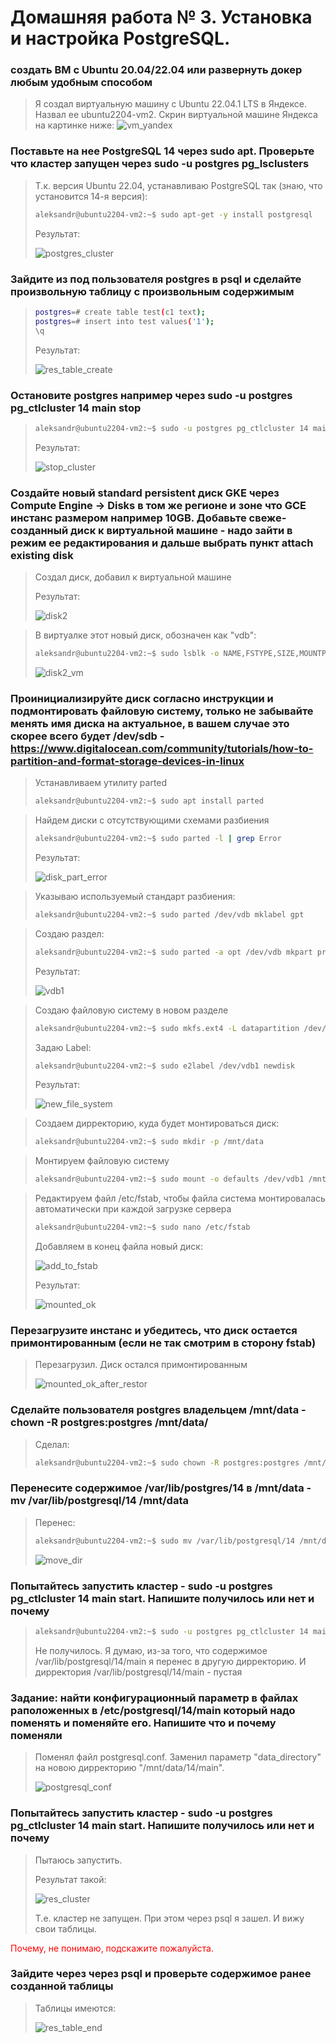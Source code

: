 # Домашняя работа № 3. Установка и настройка PostgreSQL.

### создать ВМ с Ubuntu 20.04/22.04 или развернуть докер любым удобным способом
> Я создал виртуальную машину с Ubuntu 22.04.1 LTS в Яндексе. Назвал ее ubuntu2204-vm2. Скрин виртуальной машине Яндекса на картинке ниже:
> <image src="images/vm_yandex.png" alt="vm_yandex">

### Поставьте на нее PostgreSQL 14 через sudo apt. Проверьте что кластер запущен через sudo -u postgres pg_lsclusters
> Т.к. версия Ubuntu 22.04, устанавливаю PostgreSQL так (знаю, что установится 14-я версия):
> ```sh
> aleksandr@ubuntu2204-vm2:~$ sudo apt-get -y install postgresql
> ```
> Результат:
> 
> <image src="images/postgres_cluster.png" alt="postgres_cluster">

### Зайдите из под пользователя postgres в psql и сделайте произвольную таблицу с произвольным содержимым
> ```sh
> postgres=# create table test(c1 text);
> postgres=# insert into test values('1');
> \q
> ```
> Результат:
> 
> <image src="images/res_table_create.png" alt="res_table_create">

### Остановите postgres например через sudo -u postgres pg_ctlcluster 14 main stop
> ```sh
> aleksandr@ubuntu2204-vm2:~$ sudo -u postgres pg_ctlcluster 14 main stop
> ```
> Результат:
> 
> <image src="images/stop_cluster.png" alt="stop_cluster">

### Создайте новый standard persistent диск GKE через Compute Engine -> Disks в том же регионе и зоне что GCE инстанс размером например 10GB. Добавьте свеже-созданный диск к виртуальной машине - надо зайти в режим ее редактирования и дальше выбрать пункт attach existing disk
> Создал диск, добавил к виртуальной машине
> 
> Результат:
> 
> <image src="images/disk2.png" alt="disk2">

> В виртуалке этот новый диск, обозначен как "vdb":
> 
> ```sh
> aleksandr@ubuntu2204-vm2:~$ sudo lsblk -o NAME,FSTYPE,SIZE,MOUNTPOINT,LABEL
> ```
>
> <image src="images/disk2_vm.png" alt="disk2_vm">

### Проинициализируйте диск согласно инструкции и подмонтировать файловую систему, только не забывайте менять имя диска на актуальное, в вашем случае это скорее всего будет /dev/sdb - https://www.digitalocean.com/community/tutorials/how-to-partition-and-format-storage-devices-in-linux
> Устанавливаем утилиту parted
> 
> ```sh
> aleksandr@ubuntu2204-vm2:~$ sudo apt install parted
> ```

> Найдем диски с отсутствующими схемами разбиения
> ```sh
> aleksandr@ubuntu2204-vm2:~$ sudo parted -l | grep Error
> ```
> Результат:
> 
> <image src="images/disk_part_error.png" alt="disk_part_error">

> Указываю используемый стандарт разбиения:
> ```sh
> aleksandr@ubuntu2204-vm2:~$ sudo parted /dev/vdb mklabel gpt
> ```

> Создаю раздел:
> ```sh
> aleksandr@ubuntu2204-vm2:~$ sudo parted -a opt /dev/vdb mkpart primary ext4 0% 100%
> ```
>
> Результат:
> 
> <image src="images/vdb1.png" alt="vdb1">

> Создаю файловую систему в новом разделе
> ```sh
> aleksandr@ubuntu2204-vm2:~$ sudo mkfs.ext4 -L datapartition /dev/vdb1
> ```
>
> Задаю Label:
> ```sh
> aleksandr@ubuntu2204-vm2:~$ sudo e2label /dev/vdb1 newdisk
> ```
>
> Результат:
> 
> <image src="images/new_file_system.png" alt="new_file_system">

> Создаем дирректорию, куда будет монтироваться диск:
> ```sh
> aleksandr@ubuntu2204-vm2:~$ sudo mkdir -p /mnt/data
> ```

> Монтируем файловую систему
> ```sh
> aleksandr@ubuntu2204-vm2:~$ sudo mount -o defaults /dev/vdb1 /mnt/data
> ```

> Редактируем файл /etc/fstab, чтобы файла система монтировалась автоматически при каждой загрузке сервера
> ```sh
> aleksandr@ubuntu2204-vm2:~$ sudo nano /etc/fstab
> ```
>
> Добавляем в конец файла новый диск:
>
> <image src="images/add_to_fstab.png" alt="add_to_fstab">
>
> Результат:
>
> <image src="images/mounted_ok.png" alt="mounted_ok">

### Перезагрузите инстанс и убедитесь, что диск остается примонтированным (если не так смотрим в сторону fstab)
> Перезагрузил. Диск остался примонтированным
>
> <image src="images/mounted_ok_after_restor.png" alt="mounted_ok_after_restor">

### Сделайте пользователя postgres владельцем /mnt/data - chown -R postgres:postgres /mnt/data/
> Сделал:
> ```sh
> aleksandr@ubuntu2204-vm2:~$ sudo chown -R postgres:postgres /mnt/data/
> ```

### Перенесите содержимое /var/lib/postgres/14 в /mnt/data - mv /var/lib/postgresql/14 /mnt/data
> Перенес:
> ```sh
> aleksandr@ubuntu2204-vm2:~$ sudo mv /var/lib/postgresql/14 /mnt/data
> ```
>
> <image src="images/move_dir.png" alt="move_dir">

### Попытайтесь запустить кластер - sudo -u postgres pg_ctlcluster 14 main start. Напишите получилось или нет и почему
> ```sh
> aleksandr@ubuntu2204-vm2:~$ sudo -u postgres pg_ctlcluster 14 main start
> ```
>
> Не получилось. Я думаю, из-за того, что содержимое /var/lib/postgresql/14/main я перенес в другую дирректорию. И дирректория /var/lib/postgresql/14/main - пустая

### Задание: найти конфигурационный параметр в файлах раположенных в /etc/postgresql/14/main который надо поменять и поменяйте его. Напишите что и почему поменяли
> Поменял файл postgresql.conf. Заменил параметр "data_directory" на новою дирректорию "/mnt/data/14/main".
>
> <image src="images/postgresql_conf.png" alt="postgresql_conf">

### Попытайтесь запустить кластер - sudo -u postgres pg_ctlcluster 14 main start. Напишите получилось или нет и почему
> Пытаюсь запустить. 
>
> Результат такой:
>
> <image src="images/res_cluster.png" alt="res_cluster">
> 
> Т.е. кластер не запущен. При этом через psql я зашел. И вижу свои таблицы.

<span style="color:red"> Почему, не понимаю, подскажите пожалуйста.</span>



### Зайдите через через psql и проверьте содержимое ранее созданной таблицы
> Таблицы имеются:
>
> <image src="images/res_table_end.png" alt="res_table_end">
